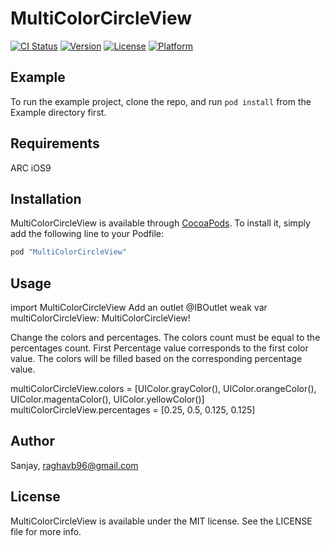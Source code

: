 # MultiColorCircleView

[![CI Status](http://img.shields.io/travis/Sanjay/MultiColorCircleView.svg?style=flat)](https://travis-ci.org/Sanjay/MultiColorCircleView)
[![Version](https://img.shields.io/cocoapods/v/MultiColorCircleView.svg?style=flat)](http://cocoapods.org/pods/MultiColorCircleView)
[![License](https://img.shields.io/cocoapods/l/MultiColorCircleView.svg?style=flat)](http://cocoapods.org/pods/MultiColorCircleView)
[![Platform](https://img.shields.io/cocoapods/p/MultiColorCircleView.svg?style=flat)](http://cocoapods.org/pods/MultiColorCircleView)

## Example

To run the example project, clone the repo, and run `pod install` from the Example directory first.

## Requirements
ARC
iOS9

## Installation

MultiColorCircleView is available through [CocoaPods](http://cocoapods.org). To install
it, simply add the following line to your Podfile:

```ruby
pod "MultiColorCircleView"
```
## Usage

import MultiColorCircleView
Add an outlet  @IBOutlet weak var multiColorCircleView: MultiColorCircleView!

Change the colors and percentages. The colors count must be equal to the percentages count. First Percentage value corresponds to the first color value. The colors will be filled based on the corresponding percentage value.

multiColorCircleView.colors = [UIColor.grayColor(), UIColor.orangeColor(), UIColor.magentaColor(), UIColor.yellowColor()]
multiColorCircleView.percentages = [0.25, 0.5, 0.125, 0.125]


## Author

Sanjay, raghavb96@gmail.com

## License

MultiColorCircleView is available under the MIT license. See the LICENSE file for more info.
